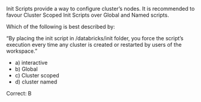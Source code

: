 Init Scripts provide a way to configure cluster’s nodes. It is recommended to favour Cluster Scoped Init Scripts over Global and Named scripts.

Which of the following is best described by:

“By placing the init script in /databricks/init folder, you force the script’s execution every time any cluster is created or restarted by users of the workspace.”

- a) interactive
- b) Global
- c) Cluster scoped
- d) cluster named

Correct: B